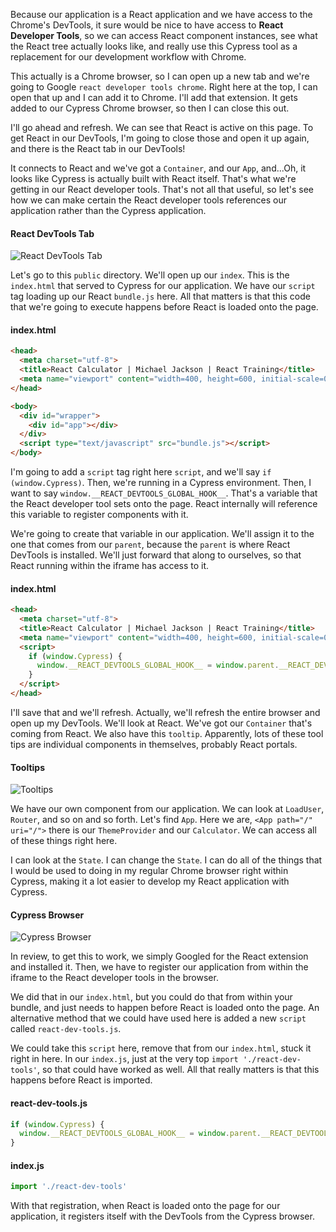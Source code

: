 Because our application is a React application and we have access to the Chrome's DevTools, it sure would be nice to have access to **React Developer Tools**, so we can access React component instances, see what the React tree actually looks like, and really use this Cypress tool as a replacement for our development workflow with Chrome.

This actually is a Chrome browser, so I can open up a new tab and we're going to Google `react developer tools chrome`. Right here at the top, I can open that up and I can add it to Chrome. I'll add that extension. It gets added to our Cypress Chrome browser, so then I can close this out.

I'll go ahead and refresh. We can see that React is active on this page. To get React in our DevTools, I'm going to close those and open it up again, and there is the React tab in our DevTools!

It connects to React and we've got a `Container`, and our `App`, and...Oh, it looks like Cypress is actually built with React itself. That's what we're getting in our React developer tools. That's not all that useful, so let's see how we can make certain the React developer tools references our application rather than the Cypress application.

#### React DevTools Tab
![React DevTools Tab](http://res.cloudinary.com/dg3gyk0gu/image/upload/v1543907810/transcript-images/egghead-install-react-devtools-with-cypress-react-tools-tab.png)

Let's go to this `public` directory. We'll open up our `index`. This is the `index.html` that served to Cypress for our application. We have our `script` tag loading up our React `bundle.js` here. All that matters is that this code that we're going to execute happens before React is loaded onto the page.

#### index.html
```html
<head>
  <meta charset="utf-8">
  <title>React Calculator | Michael Jackson | React Training</title>
  <meta name="viewport" content="width=400, height=600, initial-scale=0.8, maximum-scale=1">
</head>

<body>
  <div id="wrapper">
    <div id="app"></div>
  </div>
  <script type="text/javascript" src="bundle.js"></script>
</body>
```

I'm going to add a `script` tag right here `script`, and we'll say `if (window.Cypress)`. Then, we're running in a Cypress environment. Then, I want to say `window.__REACT_DEVTOOLS_GLOBAL_HOOK__`. That's a variable that the React developer tool sets onto the page. React internally will reference this variable to register components with it.

We're going to create that variable in our application. We'll assign it to the one that comes from our `parent`, because the `parent` is where React DevTools is installed. We'll just forward that along to ourselves, so that React running within the iframe has access to it.

#### index.html
```html
<head>
  <meta charset="utf-8">
  <title>React Calculator | Michael Jackson | React Training</title>
  <meta name="viewport" content="width=400, height=600, initial-scale=0.8, maximum-scale=1">
  <script>
    if (window.Cypress) {
      window.__REACT_DEVTOOLS_GLOBAL_HOOK__ = window.parent.__REACT_DEVTOOLS_GLOBAL_HOOK__
    }
  </script>
</head>
```

I'll save that and we'll refresh. Actually, we'll refresh the entire browser and open up my DevTools. We'll look at React. We've got our `Container` that's coming from React. We also have this `tooltip`. Apparently, lots of these tool tips are individual components in themselves, probably React portals.

#### Tooltips
![Tooltips](http://res.cloudinary.com/dg3gyk0gu/image/upload/v1543907820/transcript-images/egghead-install-react-devtools-with-cypress-tooltips.png)

We have our own component   from our application. We can look at `LoadUser`, `Router`, and so on and so forth. Let's find `App`. Here we are, `<App path="/" uri="/">` there is our `ThemeProvider` and our `Calculator`. We can access all of these things right here.

I can look at the `State`. I can change the `State`. I can do all of the things that I would be used to doing in my regular Chrome browser right within Cypress, making it a lot easier to develop my React application with Cypress.

#### Cypress Browser
![Cypress Browser](http://res.cloudinary.com/dg3gyk0gu/image/upload/v1543907822/transcript-images/egghead-install-react-devtools-with-cypress-cypress-browser.png)

In review, to get this to work, we simply Googled for the React extension and installed it. Then, we have to register our application from within the iframe to the React developer tools in the browser.

We did that in our `index.html`, but you could do that from within your bundle, and just needs to happen before React is loaded onto the page. An alternative method that we could have used here is added a new `script` called `react-dev-tools.js`.

We could take this `script` here, remove that from our `index.html`, stuck it right in here. In our `index.js`, just at the very top `import './react-dev-tools'`, so that could have worked as well. All that really matters is that this happens before React is imported.

#### react-dev-tools.js
```js
if (window.Cypress) {
  window.__REACT_DEVTOOLS_GLOBAL_HOOK__ = window.parent.__REACT_DEVTOOLS_GLOBAL_HOOK__
}
```

#### index.js
```js
import './react-dev-tools'
```

With that registration, when React is loaded onto the page for our application, it registers itself with the DevTools from the Cypress browser.
